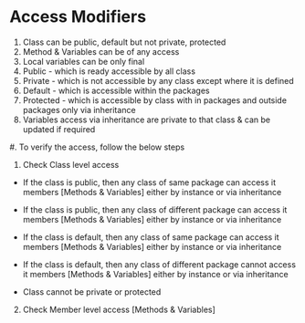 # Access Modifiers

1. Class can be public, default but not  private, protected
2. Method & Variables can be of any access
3. Local variables can be only final 
4. Public - which is ready accessible by all class
5. Private - which is not accessible by any class except where it is defined
6. Default - which is accessible within the packages
7. Protected - which is accessible by class with in packages and outside packages only via inheritance
8. Variables access via inheritance are private to that class & can be updated if required

#. To verify the access, follow the below steps

1. Check Class level access

- If the class is public, then any class of same package can access it members [Methods & Variables]
either by instance or via inheritance
- If the class is public, then any class of different package can access it members [Methods & Variables]
either by instance or via inheritance

- If the class is default, then any class of same package can access it members [Methods & Variables]
either by instance or via inheritance
- If the class is default, then any class of different package cannot access it members [Methods & Variables]
either by instance or via inheritance

- Class cannot be private or protected


2. Check Member level access [Methods & Variables]


